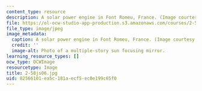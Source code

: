 ```yaml
---
content_type: resource
description: A solar power engine in Font Romeu, France. (Image courtesy of Wikipedia.)
file: https://ol-ocw-studio-app-production.s3.amazonaws.com/courses/2-58j-radiative-transfer-spring-2006/82566101ea5c181aecf5ec0e199c65f0_2-58js06.jpg
file_type: image/jpeg
image_metadata:
  caption: A solar power engine in Font Romeu, France. (Image courtesy of [Wikipedia](http://en.wikipedia.org/wiki/Main_Page).)
  credit: ''
  image-alt: Photo of a multiple-story sun focusing mirror.
learning_resource_types: []
ocw_type: OCWImage
resourcetype: Image
title: 2-58js06.jpg
uid: 82566101-ea5c-181a-ecf5-ec0e199c65f0
---
```

